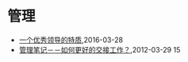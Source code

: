 # 管理
* [一个优秀领导的特质](/2016/2016-03-28-leader-character),2016-03-28
* [管理笔记－－如何更好的交接工作？](/2012/2012-03-29-how-to-hand-over-and-take-over-work),2012-03-29 15
